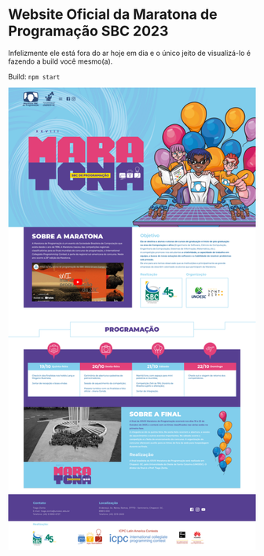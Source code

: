 # Website Oficial da Maratona de Programação SBC 2023
Infelizmente ele está fora do ar hoje em dia e o único jeito de visualizá-lo é fazendo a build você mesmo(a).

Build: `npm start`

![preview](Preview.png)